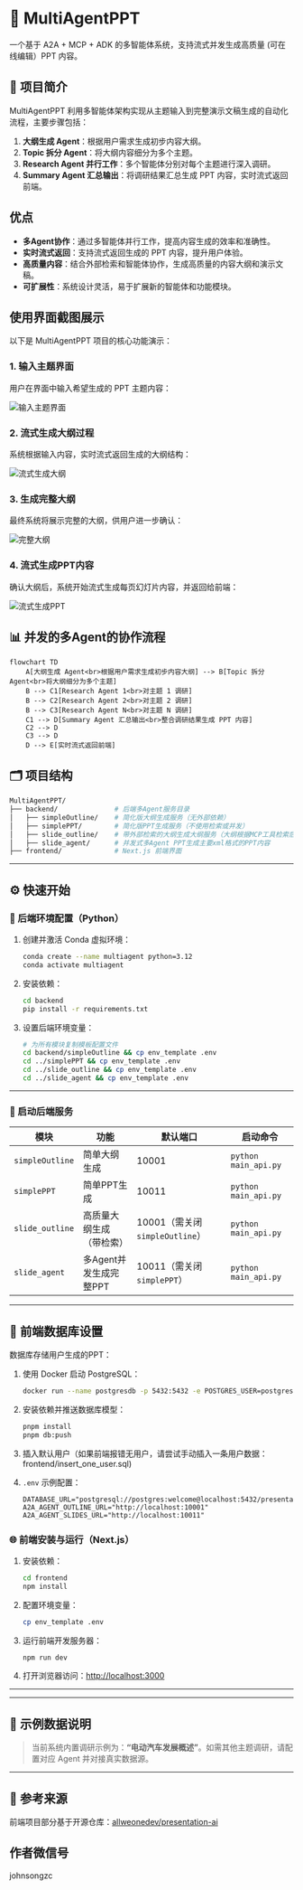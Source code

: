 # 🚀 MultiAgentPPT

一个基于 A2A + MCP + ADK 的多智能体系统，支持流式并发生成高质量 (可在线编辑）PPT 内容。

## 🧠 项目简介

MultiAgentPPT 利用多智能体架构实现从主题输入到完整演示文稿生成的自动化流程，主要步骤包括：

1. **大纲生成 Agent**：根据用户需求生成初步内容大纲。
2. **Topic 拆分 Agent**：将大纲内容细分为多个主题。
3. **Research Agent 并行工作**：多个智能体分别对每个主题进行深入调研。
4. **Summary Agent 汇总输出**：将调研结果汇总生成 PPT 内容，实时流式返回前端。

## 优点
- **多Agent协作**：通过多智能体并行工作，提高内容生成的效率和准确性。
- **实时流式返回**：支持流式返回生成的 PPT 内容，提升用户体验。
- **高质量内容**：结合外部检索和智能体协作，生成高质量的内容大纲和演示文稿。
- **可扩展性**：系统设计灵活，易于扩展新的智能体和功能模块。

## 使用界面截图展示

以下是 MultiAgentPPT 项目的核心功能演示：

### 1. 输入主题界面

用户在界面中输入希望生成的 PPT 主题内容：

![输入主题界面](docs/1测试界面输入主题.png)

### 2. 流式生成大纲过程

系统根据输入内容，实时流式返回生成的大纲结构：

![流式生成大纲](docs/2流式生成大纲.png)

### 3. 生成完整大纲

最终系统将展示完整的大纲，供用户进一步确认：

![完整大纲](docs/3完整大纲.png)

### 4. 流式生成PPT内容

确认大纲后，系统开始流式生成每页幻灯片内容，并返回给前端：

![流式生成PPT](docs/4流式生成PPT.png)


## 📊 并发的多Agent的协作流程
```mermaid
flowchart TD
    A[大纲生成 Agent<br>根据用户需求生成初步内容大纲] --> B[Topic 拆分 Agent<br>将大纲细分为多个主题]
    B --> C1[Research Agent 1<br>对主题 1 调研]
    B --> C2[Research Agent 2<br>对主题 2 调研]
    B --> C3[Research Agent N<br>对主题 N 调研]
    C1 --> D[Summary Agent 汇总输出<br>整合调研结果生成 PPT 内容]
    C2 --> D
    C3 --> D
    D --> E[实时流式返回前端]
```


## 🗂️ 项目结构

```bash
MultiAgentPPT/
├── backend/              # 后端多Agent服务目录
│   ├── simpleOutline/    # 简化版大纲生成服务（无外部依赖）
│   ├── simplePPT/        # 简化版PPT生成服务（不使用检索或并发）
│   ├── slide_outline/    # 带外部检索的大纲生成大纲服务（大纲根据MCP工具检索后更精准）
│   ├── slide_agent/      # 并发式多Agent PPT生成主要xml格式的PPT内容
├── frontend/             # Next.js 前端界面
```

---

## ⚙️ 快速开始

### 🐍 后端环境配置（Python）

1. 创建并激活 Conda 虚拟环境：

   ```bash
   conda create --name multiagent python=3.12
   conda activate multiagent
   ```

2. 安装依赖：

   ```bash
   cd backend
   pip install -r requirements.txt
   ```

3. 设置后端环境变量：

   ```bash
   # 为所有模块复制模板配置文件
   cd backend/simpleOutline && cp env_template .env
   cd ../simplePPT && cp env_template .env
   cd ../slide_outline && cp env_template .env
   cd ../slide_agent && cp env_template .env
   ```

---

### 🧪 启动后端服务

| 模块              | 功能              | 默认端口                       | 启动命令                 |
| --------------- | --------------- | -------------------------- | -------------------- |
| `simpleOutline` | 简单大纲生成          | 10001                      | `python main_api.py` |
| `simplePPT`     | 简单PPT生成         | 10011                      | `python main_api.py` |
| `slide_outline` | 高质量大纲生成（带检索）    | 10001（需关闭 `simpleOutline`） | `python main_api.py` |
| `slide_agent`   | 多Agent并发生成完整PPT | 10011（需关闭 `simplePPT`）     | `python main_api.py` |

---

## 🧱 前端数据库设置

数据库存储用户生成的PPT：

1. 使用 Docker 启动 PostgreSQL：

   ```bash
   docker run --name postgresdb -p 5432:5432 -e POSTGRES_USER=postgres -e POSTGRES_PASSWORD=welcome -d postgres
   ```

2. 安装依赖并推送数据库模型：

   ```bash
   pnpm install
   pnpm db:push
   ```

3. 插入默认用户（如果前端报错无用户，请尝试手动插入一条用户数据：frontend/insert_one_user.sql)

4. `.env` 示例配置：

   ```env
   DATABASE_URL="postgresql://postgres:welcome@localhost:5432/presentation_ai"
   A2A_AGENT_OUTLINE_URL="http://localhost:10001"
   A2A_AGENT_SLIDES_URL="http://localhost:10011"
   ```

### 🌐 前端安装与运行（Next.js）

1. 安装依赖：

   ```bash
   cd frontend
   npm install
   ```

2. 配置环境变量：

   ```bash
   cp env_template .env
   ```

3. 运行前端开发服务器：

   ```bash
   npm run dev
   ```

4. 打开浏览器访问：[http://localhost:3000](http://localhost:3000)

---


---

## 🧪 示例数据说明

> 当前系统内置调研示例为：**“电动汽车发展概述”**。如需其他主题调研，请配置对应 Agent 并对接真实数据源。

---

## 📎 参考来源

前端项目部分基于开源仓库：[allweonedev/presentation-ai](https://github.com/allweonedev/presentation-ai)

## 作者微信号
johnsongzc
